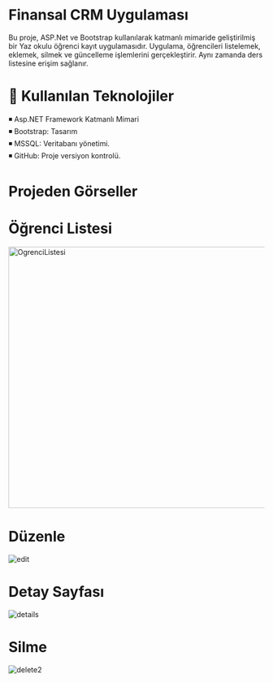 # Finansal CRM Uygulaması

Bu proje, ASP.Net ve Bootstrap kullanılarak katmanlı mimaride geliştirilmiş bir Yaz okulu öğrenci kayıt uygulamasıdır. Uygulama, öğrencileri listelemek, eklemek, silmek ve güncelleme işlemlerini gerçekleştirir. Aynı zamanda ders listesine erişim sağlanır. 

# 🔨  Kullanılan Teknolojiler
◾ Asp.NET Framework Katmanlı Mimari  
◾ Bootstrap: Tasarım  
◾ MSSQL: Veritabanı yönetimi.    
◾ GitHub: Proje versiyon kontrolü.   

# Projeden Görseller  
# Öğrenci Listesi   
<img width="1920" height="515" alt="OgrenciListesi" src="https://github.com/user-attachments/assets/a68bf71c-16f8-4f7d-9a12-b2940a0b1300" />  

# Düzenle
![edit](https://github.com/user-attachments/assets/6b6c87ba-414f-423a-983a-ae705f98a894)  

# Detay Sayfası

![details](https://github.com/user-attachments/assets/16e4024b-329e-4a41-b8dc-657846357be6)  

# Silme
![delete2](https://github.com/user-attachments/assets/a179489b-6c3b-4a41-9dd4-27939d127c6d)  
